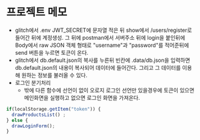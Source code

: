 # 프로젝트 메모
* glitch에서 .env JWT_SECRET에 문자열 적은 뒤 show에서 /users/register로 들어간 뒤에 계정생성. 그 뒤에 postman에서 서버주소 뒤에 login을 붙인뒤에 Body에서 raw JSON 객체 형태로 "username"과 "password"를 적어준뒤에 send 버튼을 누르면 토큰이 온다.
* glitch에서 db.default.json의 복사를 누른뒤 빈칸에 .data/db.json을 입력하면 db.default.json의 내용이 복사되어 데이터에 들어간다. 그리고 그 데이터를 이용해 원하는 정보를 불러올 수 있다.
* 로그인 분기처리
  * 밖에 다른 함수에 선언이 없이 오로지 로그인 선언만 있을경우에 토큰이 있으면 메인화면을 실행하고 없으면 로그인 화면을 가져온다.
```js
if(localStorage.getItem("token")) {
  drawProductsList() ;
} else {
  drawLoginForm();
}
```
  
